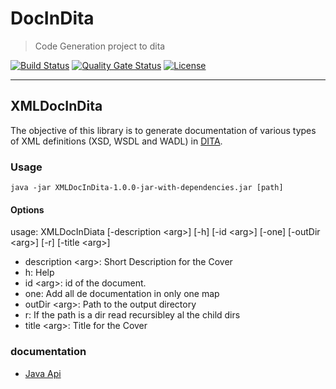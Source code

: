 # DocInDita

> Code Generation project to dita

[![Build Status](https://travis-ci.org/ramsodev/XMLDocInDita.svg?branch=master)](https://travis-ci.org/ramsodev/XMLDocInDita)
[![Quality Gate Status](https://sonarcloud.io/api/project_badges/measure?project=net.ramso%3ADocInDita&metric=alert_status)](https://sonarcloud.io/dashboard?id=net.ramso%3ADocInDita)
[![License](https://img.shields.io/badge/license-Apache%202-blue.svg)](https://raw.githubusercontent.com/ramsodev/DocInDita/master/LICENSE)
***

## XMLDocInDita
The objective of this library is to generate documentation of various types of XML definitions (XSD, WSDL and WADL) in [DITA][a3775041].




### Usage
`java -jar XMLDocInDita-1.0.0-jar-with-dependencies.jar [path]`
#### Options
usage: XMLDocInDiata [-description \<arg\>] [-h] [-id \<arg\>] [-one] [-outDir        \<arg\>] [-r] [-title \<arg\>]
- description \<arg\>: Short Description for the Cover
- h:                   Help
- id \<arg\>:            id of the document.
- one:                 Add all de documentation in only one map
- outDir \<arg\>:        Path to the output directory
- r:                   If the path is a dir read recursibley al the child dirs
- title \<arg\>:         Title for the Cover



### documentation
- [Java Api][c036cfd1]

  [a3775041]: https://www.dita-ot.org/ "dita-ot"
  [c036cfd1]: apidocs/index.html "JavaDoc"
